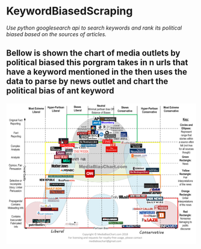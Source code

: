 # KeywordBiasedScraping
*Use python googlesearch api to search keywords and rank its political biased based on the sources of articles.*
<h2>Bellow is shown the chart of media outlets by political biased this porgram takes in n urls that have a keyword mentioned in the then uses the data to parse by news outlet and chart the political bias of ant keyword 




![GitHub Logo](/MW-GE557_MediaB_20180228115701_NS.jpg)
